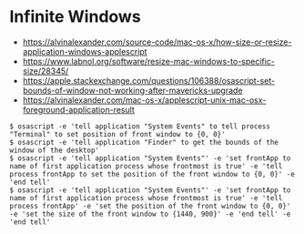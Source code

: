 Infinite Windows
================

- https://alvinalexander.com/source-code/mac-os-x/how-size-or-resize-application-windows-applescript
- https://www.labnol.org/software/resize-mac-windows-to-specific-size/28345/
- https://apple.stackexchange.com/questions/106388/osascript-set-bounds-of-window-not-working-after-mavericks-upgrade
- https://alvinalexander.com/mac-os-x/applescript-unix-mac-osx-foreground-application-result

```console
$ osascript -e 'tell application "System Events" to tell process "Terminal" to set position of front window to {0, 0}'
$ osascript -e 'tell application "Finder" to get the bounds of the window of the desktop'
$ osascript -e 'tell application "System Events"' -e 'set frontApp to name of first application process whose frontmost is true' -e 'tell process frontApp to set the position of the front window to {0, 0}' -e 'end tell'
$ osascript -e 'tell application "System Events"' -e 'set frontApp to name of first application process whose frontmost is true' -e 'tell process frontApp' -e 'set the position of the front window to {0, 0}' -e 'set the size of the front window to {1440, 900}' -e 'end tell' -e 'end tell'
```

```console
```

